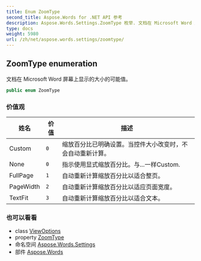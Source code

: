 ```yaml
---
title: Enum ZoomType
second_title: Aspose.Words for .NET API 参考
description: Aspose.Words.Settings.ZoomType 枚举. 文档在 Microsoft Word 屏幕上显示的大小的可能值
type: docs
weight: 5980
url: /zh/net/aspose.words.settings/zoomtype/
---
```

## ZoomType enumeration

文档在 Microsoft Word 屏幕上显示的大小的可能值。

```csharp
public enum ZoomType
```

### 价值观

| 姓名 | 价值 | 描述 |
| --- | --- | --- |
| Custom | `0` | 缩放百分比已明确设置。当控件大小改变时，不会自动重新计算。 |
| None | `0` | 指示使用显式缩放百分比。与...一样Custom. |
| FullPage | `1` | 自动重新计算缩放百分比以适合整页。 |
| PageWidth | `2` | 自动重新计算缩放百分比以适应页面宽度。 |
| TextFit | `3` | 自动重新计算缩放百分比以适合文本。 |

### 也可以看看

* class [ViewOptions](../viewoptions/)
* property [ZoomType](../viewoptions/zoomtype/)
* 命名空间 [Aspose.Words.Settings](../../aspose.words.settings/)
* 部件 [Aspose.Words](../../)


